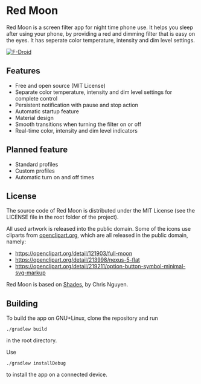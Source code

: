 # Red Moon

Red Moon is a screen filter app for night time phone use. It helps you
sleep after using your phone, by providing a red and dimming filter
that is easy on the eyes. It has seperate color temperature, intensity
and dim level settings.

[![F-Droid](https://f-droid.org/wiki/images/0/06/F-Droid-button_get-it-on.png)](https://f-droid.org/repository/browse/?fdid=com.jmstudios.redmoon)

## Features
* Free and open source (MIT License)
* Separate color temperature, intensity and dim level settings for
complete control
* Persistent notification with pause and stop action
* Automatic startup feature
* Material design
* Smooth transitions when turning the filter on or off
* Real-time color, intensity and dim level indicators

## Planned feature
* Standard profiles
* Custom profiles
* Automatic turn on and off times

## License
The source code of Red Moon is distributed under the MIT License (see the
LICENSE file in the root folder of the project).

All used artwork is released into the public domain. Some of the icons use
cliparts from [openclipart.org](https://openclipart.org/), which are all
released in the public domain, namely:
* https://openclipart.org/detail/121903/full-moon
* https://openclipart.org/detail/213998/nexus-5-flat
* https://openclipart.org/detail/219211/option-button-symbol-minimal-svg-markup

Red Moon is based on [Shades](https://github.com/cngu/shades), by Chris Nguyen.

## Building
To build the app on GNU+Linux, clone the repository and run

```
./gradlew build
```

in the root directory.

Use

```
./gradlew installDebug
```

to install the app on a connected device.
